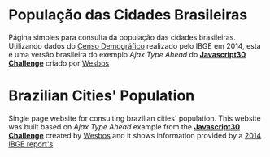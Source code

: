 # População das Cidades Brasileiras

Página simples para consulta da população das cidades brasileiras.
Utilizando dados do [Censo Demográfico](http://bit.ly/2hW08Cn) realizado pelo IBGE em 2014, esta é uma versão brasileira do exemplo *Ajax Type Ahead* do **[Javascript30 Challenge](http://bit.ly/2iJaJOh)** criado por [Wesbos](http://bit.ly/2igoAL2)


# Brazilian Cities' Population

Single page website for consulting brazilian cities' population.
This website was built based on *Ajax Type Ahead* example from the **[Javascript30 Challenge](http://bit.ly/2iJaJOh)** created by [Wesbos](http://bit.ly/2igoAL2) and it shows information provided by a [2014 IBGE report's](http://bit.ly/2hW08Cn)
